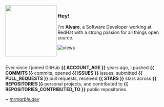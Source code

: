 <img src="https://avatar.mrmarble.dev/avatar/mrmarblet?" width="160" align="left"/>

### Hey!

I'm **Alvaro**, a Software Developer working at RedHat with a strong passion for all things open source.

![views](https://komarev.com/ghpvc/?username=mrmarble&style=flat&color=313131&label=views&abbreviated=true)

</br>

Ever since I joined GitHub **{{ ACCOUNT_AGE }}** years ago, I pushed **{{ COMMITS }}** commits, opened **{{ ISSUES }}** issues, submitted **{{ PULL_REQUESTS }}** pull requests, received **{{ STARS }}** stars across **{{ REPOSITORIES }}** personal projects, and contributed to **{{ REPOSITORIES_CONTRIBUTED_TO }}** public repositories.

**~** [_mrmarble.dev_](https://mrmarble.dev/)

